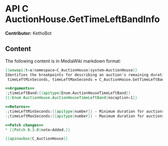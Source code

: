 # API C AuctionHouse.GetTimeLeftBandInfo

**Contributor:** KethoBot

## Content

The following content is in MediaWiki markdown format:

```mediawiki
{{wowapi|t=a|namespace=C_AuctionHouse|system=AuctionHouse}}
Identifies the breakpoints for describing an auction's remaining duration using time-left bands.
 timeLeftMinSeconds, timeLeftMaxSeconds = C_AuctionHouse.GetTimeLeftBandInfo(timeLeftBand)

==Arguments==
:;timeLeftBand:{{apitype|Enum.AuctionHouseTimeLeftBand}}
{{:Enum AuctionHouse.AuctionHouseTimeLeftBand|nocaption=1}}

==Returns==
:;timeLeftMinSeconds:{{apitype|number}} - Minimum duration for auctions in this band.
:;timeLeftMaxSeconds:{{apitype|number}} - Maximum duration for auctions in this band.

==Patch changes==
* {{Patch 8.3.0|note=Added.}}

{{apinavbox|C_AuctionHouse}}
```